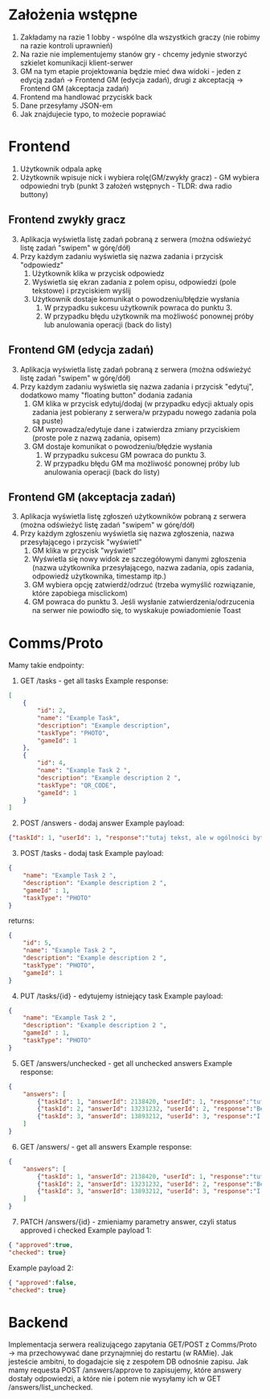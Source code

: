 # Założenia wstępne
1. Zakładamy na razie 1 lobby - wspólne dla wszystkich graczy (nie robimy na razie kontroli uprawnień)
2. Na razie nie implementujemy stanów gry - chcemy jedynie stworzyć szkielet komunikacji klient-serwer
3. GM na tym etapie projektowania będzie mieć dwa widoki - jeden z edycją zadań -> Frontend GM (edycja zadań), drugi z akceptacją -> Frontend GM (akceptacja zadań)
4. Frontend ma handlować przyciskk back
5. Dane przesyłamy JSON-em
6. Jak znajdujecie typo, to możecie poprawiać

# Frontend
1. Użytkownik odpala apkę
2. Użytkownik wpisuje nick i wybiera rolę(GM/zwykły gracz) - GM wybiera odpowiedni tryb (punkt 3 założeń wstępnych - TLDR: dwa radio buttony)

## Frontend zwykły gracz
3. Aplikacja wyświetla listę zadań pobraną z serwera (można odświeżyć listę zadań "swipem" w górę/dół)
4. Przy każdym zadaniu wyświetla się nazwa zadania i przycisk "odpowiedz"
    1. Użytkownik klika w przycisk odpowiedz
    2. Wyświetla się ekran zadania z polem opisu, odpowiedzi (pole tekstowe) i przyciskiem wyślij
    3. Użytkownik dostaje komunikat o powodzeniu/błędzie wysłania
        1. W przypadku sukcesu użytkownik powraca do punktu 3.
        2. W przypadku błędu użytkownik ma możliwość ponownej próby lub anulowania operacji (back do listy)

## Frontend GM (edycja zadań)
3. Aplikacja wyświetla listę zadań pobraną z serwera (można odświeżyć listę zadań "swipem" w górę/dół)
4. Przy każdym zadaniu wyświetla się nazwa zadania i przycisk "edytuj", dodatkowo mamy "floating button" dodania zadania
    1. GM klika w przycisk edytuj/dodaj (w przypadku edycji aktualy opis zadania jest pobierany z serwera/w przypadu nowego zadania pola są puste)
    2. GM wprowadza/edytuje dane i zatwierdza zmiany przyciskiem (proste pole z nazwą zadania, opisem)
    3. GM dostaje komunikat o powodzeniu/błędzie wysłania
        1. W przypadku sukcesu GM powraca do punktu 3.
        2. W przypadku błędu GM ma możliwość ponownej próby lub anulowania operacji (back do listy)

## Frontend GM (akceptacja zadań)
3. Aplikacja wyświetla listę zgłoszeń użytkowników pobraną z serwera (można odświeżyć listę zadań "swipem" w górę/dół)
4. Przy każdym zgłoszeniu wyświetla się nazwa zgłoszenia, nazwa przesyłającego i przycisk "wyświetl"
    1. GM klika w przycisk "wyświetl"
    2. Wyświetla się nowy widok ze szczegółowymi danymi zgłoszenia (nazwa użytkownika przesyłającego, nazwa zadania, opis zadania, odpowiedź użytkownika, timestamp itp.)
    3. GM wybiera opcję zatwierdź/odrzuć (trzeba wymyślić rozwiązanie, które zapobiega misclickom)
    4. GM powraca do punktu 3. Jeśli wysłanie zatwierdzenia/odrzucenia na serwer nie powiodło się, to wyskakuje powiadomienie Toast

# Comms/Proto
Mamy takie endpointy:
1. GET /tasks - get all tasks
Example response:
```JSON
[
    {
        "id": 2,
        "name": "Example Task",
        "description": "Example description",
        "taskType": "PHOTO",
        "gameId": 1
    },
    {
        "id": 4,
        "name": "Example Task 2 ",
        "description": "Example description 2 ",
        "taskType": "QR_CODE",
        "gameId": 1
    }
]
```

2. POST /answers - dodaj answer
Example payload:
```JSON
{"taskId": 1, "userId": 1, "response":"tutaj tekst, ale w ogólności byte array np. - na razie styka text"}
```

3. POST /tasks - dodaj task
Example payload:
```JSON
{
    "name": "Example Task 2 ",
    "description": "Example description 2 ",
    "gameId" : 1,
    "taskType": "PHOTO"
}
```

returns:
```JSON
{
    "id": 5,
    "name": "Example Task 2 ",
    "description": "Example description 2 ",
    "taskType": "PHOTO",
    "gameId": 1
}
```

4. PUT /tasks/{id} - edytujemy istniejący task
Example payload:
```JSON
{
    "name": "Example Task 2 ",
    "description": "Example description 2 ",
    "gameId" : 1,
    "taskType": "PHOTO"
}
```

5. GET /answers/unchecked - get all unchecked answers
Example response:
```JSON
{
    "answers": [
        {"taskId": 1, "answerId": 2138420, "userId": 1, "response":"tutaj tekst, ale w ogólności byte array np. - na razie styka text", "approved": false, "checked": false},
        {"taskId": 2, "answerId": 13231232, "userId": 2, "response":"Better nerf irelia", "approved": false, "checked": false},
        {"taskId": 3, "answerId": 13893212, "userId": 3, "response":"I'm ummm", "approved": false, "checked": false}
    ]
}
```

6. GET /answers/ - get all answers
Example response:
```JSON
{
    "answers": [
        {"taskId": 1, "answerId": 2138420, "userId": 1, "response":"tutaj tekst, ale w ogólności byte array np. - na razie styka text", "approved": false, "checked": false},
        {"taskId": 2, "answerId": 13231232, "userId": 2, "response":"Better nerf irelia", "approved": false, "checked": false},
        {"taskId": 3, "answerId": 13893212, "userId": 3, "response":"I'm ummm", "approved": false, "checked": false}
    ]
}
```


7. PATCH /answers/{id} - zmieniamy parametry answer, czyli status approved i checked 
Example payload 1:
```JSON
{ "approved":true,
"checked": true}
```

Example payload 2:
```JSON
{ "approved":false,
"checked": true}
```

# Backend
Implementacja serwera realizującego zapytania GET/POST z Comms/Proto -> ma przechowywać dane przynajmniej do restartu (w RAMie). Jak jesteście ambitni, to dogadajcie się z zespołem DB odnośnie zapisu. Jak mamy requesta POST /answers/approve to zapisujemy, które answery dostały odpowiedzi, a które nie i potem nie wysyłamy ich w GET /answers/list_unchecked.

